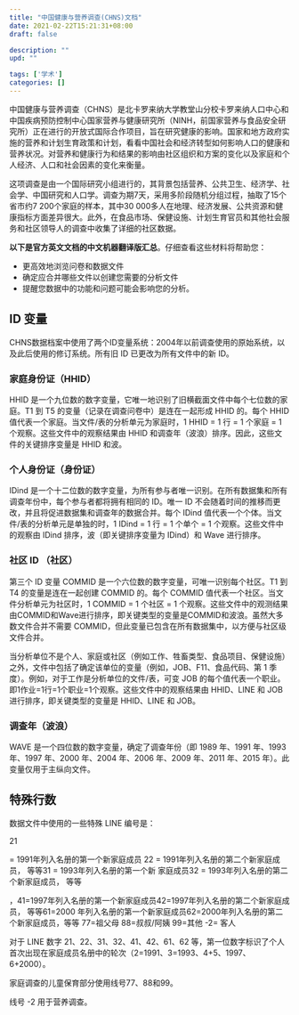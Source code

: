 ```yaml
---
title: "中国健康与营养调查(CHNS)文档"
date: 2021-02-22T15:21:31+08:00
draft: false

description: ""
upd: ""

tags: ['学术']
categories: []
---
```


中国健康与营养调查（CHNS）是北卡罗来纳大学教堂山分校卡罗来纳人口中心和中国疾病预防控制中心国家营养与健康研究所（NINH，前国家营养与食品安全研究所）正在进行的开放式国际合作项目，旨在研究健康的影响。国家和地方政府实施的营养和计划生育政策和计划，看看中国社会和经济转型如何影响人口的健康和营养状况。对营养和健康行为和结果的影响由社区组织和方案的变化以及家庭和个人经济、人口和社会因素的变化来衡量。

这项调查是由一个国际研究小组进行的，其背景包括营养、公共卫生、经济学、社会学、中国研究和人口学。调查为期7天，采用多阶段随机分组过程，抽取了15个省市约7 200个家庭的样本，其中30 000多人在地理、经济发展、公共资源和健康指标方面差异很大。此外，在食品市场、保健设施、计划生育官员和其他社会服务和社区领导人的调查中收集了详细的社区数据。

**以下是官方英文文档的中文机器翻译版汇总**。仔细查看这些材料将帮助您：

- 更高效地浏览问卷和数据文件
- 确定应合并哪些文件以创建您需要的分析文件
- 提醒您数据中的功能和问题可能会影响您的分析。

## ID 变量

CHNS数据档案中使用了两个ID变量系统：2004年以前调查使用的原始系统，以及此后使用的修订系统。所有旧 ID 已更改为所有文件中的新 ID。

### 家庭身份证（HHID）

HHID 是一个九位数的数字变量，它唯一地识别了旧横截面文件中每个七位数的家庭。T1 到 T5 的变量（记录在调查问卷中）是连在一起形成 HHID 的。每个 HHID 值代表一个家庭。当文件/表的分析单元为家庭时，1 HHID = 1 行 = 1 个家庭 = 1 个观察。这些文件中的观察结果由 HHID 和调查年（波浪）排序。因此，这些文件的关键排序变量是 HHID 和波。

### 个人身份证（身份证）

IDind 是一个十二位数的数字变量，为所有参与者唯一识别。在所有数据集和所有调查年份中，每个参与者都将拥有相同的 ID。唯一 ID 不会随着时间的推移而更改，并且将促进数据集和调查年的数据合并。每个 IDind 值代表一个个体。当文件/表的分析单元是单独的时，1 IDind = 1 行 = 1 个单个 = 1 个观察。这些文件中的观察由 IDind 排序，波（即关键排序变量为 IDind）和 Wave 进行排序。

### 社区 ID （社区）

第三个 ID 变量 COMMID 是一个六位数的数字变量，可唯一识别每个社区。T1 到 T4 的变量是连在一起创建 COMMID 的。每个 COMMID 值代表一个社区。当文件分析单元为社区时，1 COMMID = 1 个社区 = 1 个观察。这些文件中的观测结果由COMMID和Wave进行排序，即关键类型的变量是COMMID和波浪。虽然大多数文件合并不需要 COMMID，但此变量已包含在所有数据集中，以方便与社区级文件合并。

当分析单位不是个人、家庭或社区（例如工作、牲畜类型、食品项目、保健设施）之外，文件中包括了确定该单位的变量（例如，JOB、F11、食品代码、第 1 季度）。例如，对于工作是分析单位的文件/表，可变 JOB 的每个值代表一个职业。即1作业=1行=1个职业=1个观察。这些文件中的观察结果由 HHID、LINE 和 JOB 进行排序，即关键类型的变量是 HHID、LINE 和 JOB。

### 调查年（波浪）

WAVE 是一个四位数的数字变量，确定了调查年份（即 1989 年、1991 年、1993 年、1997 年、2000 年、2004 年、2006 年、2009 年、2011 年、2015 年）。此变量仅用于主纵向文件。

## 特殊行数

数据文件中使用的一些特殊 LINE 编号是：

21

= 1991年列入名册的第一个新家庭成员 22 = 1991年列入名册的第二个新家庭成员，
等等31 = 1993年列入名册的第一个新
家庭成员32 = 1993年列入名册的第二个新家庭成员， 等等

，41=1997年列入名册的第一个新家庭成员42=1997年列入名册的第二个新家庭成员，
等等61=2000
年列入名册的第一个新家庭成员62=2000年列入名册的第二个新家庭成员，等等
77=祖父母
88=叔叔/阿姨
99=其他
-2= 客人

对于 LINE 数字 21、22、31、32、41、42、61、62 等，第一位数字标识了个人首次出现在家庭成员名册中的轮次（2=1991、3=1993、4+5、1997、6+2000）。

家庭调查的儿童保育部分使用线号77、88和99。

线号 -2 用于营养调查。